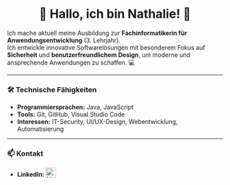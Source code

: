 <h1 align="center"> 👋 Hallo, ich bin Nathalie! 🚀</h1>

Ich mache aktuell meine Ausbildung zur **Fachinformatikerin für Anwendungsentwicklung** (3. Lehrjahr).  
Ich entwickle innovative Softwarelösungen mit besonderem Fokus auf **Sicherheit** und **benutzerfreundlichem Design**, um moderne und ansprechende Anwendungen zu schaffen. 💻

---

### 🛠️ Technische Fähigkeiten
- **Programmiersprachen:** Java, JavaScript  
- **Tools:** Git, GitHub, Visual Studio Code  
- **Interessen:** IT-Security, UI/UX-Design, Webentwicklung, Automatisierung

---

### 📫 Kontakt
- **LinkedIn:** <a href="https://www.linkedin.com/in/nathalie-m-603381285">
    <img src="https://skillicons.dev/icons?i=linkedin" alt="LinkedIn" width="24px" style="vertical-align: text-bottom;"/>
  </a>
